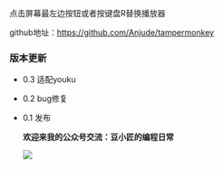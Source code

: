 点击屏幕最左边按钮或者按键盘R替换播放器

github地址：https://github.com/Anjude/tampermonkey



### 版本更新

- 0.3 适配youku

- 0.2 bug修复

- 0.1 发布

  **欢迎来我的公众号交流：豆小匠的编程日常**

  ![](https://gitee.com/anjude/public-resource/raw/md-img/20211109094927.jpeg)

